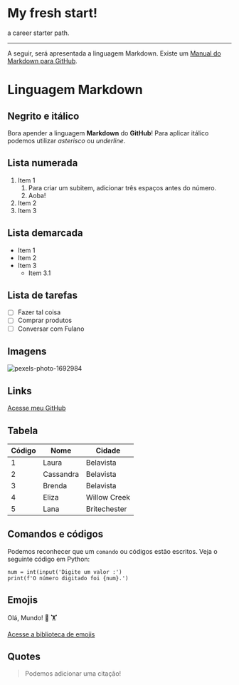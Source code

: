 # My fresh start!
 a career starter path.
 
---
 A seguir, será apresentada a linguagem Markdown. Existe um [Manual do Markdown para GitHub](https://github.com/gustavoguanabara/git-github/blob/master/manuais-PDF/guia-markdown.pdf).
 
# Linguagem Markdown
## Negrito e itálico
Bora apender a linguagem **Markdown** do __GitHub__!
Para aplicar itálico podemos utilizar *asterisco* ou _underline_.

## Lista numerada
1. Item 1
   1. Para criar um subitem, adicionar três espaços antes do número.
   2. Aoba!
3. Item 2
4. Item 3

## Lista demarcada
* Item 1
* Item 2
* Item 3
   * Item 3.1
 
## Lista de tarefas
- [ ] Fazer tal coisa
- [ ] Comprar produtos
- [ ] Conversar com Fulano

## Imagens
![pexels-photo-1692984](https://user-images.githubusercontent.com/109770661/189235812-06bf1cf9-63d0-4ed7-a4fe-cdefc8ff1b23.png)

## Links
[Acesse meu GitHub](https://opaulolopes.github.io/)

## Tabela
Código | Nome | Cidade
---|---|---
1 | Laura | Belavista
2 | Cassandra | Belavista
3 | Brenda | Belavista
4 | Eliza | Willow Creek
5 | Lana | Britechester

## Comandos e códigos
Podemos reconhecer que um `comando` ou códigos estão escritos. Veja o seguinte código em Python:
```
num = int(input('Digite um valor :')
print(f'O número digitado foi {num}.')
```

## Emojis
Olá, Mundo! :dancer: :weight_lifting:

[Acesse a biblioteca de emojis](https://github.com/ikatyang/emoji-cheat-sheet)

## Quotes
> Podemos adicionar uma citação!
